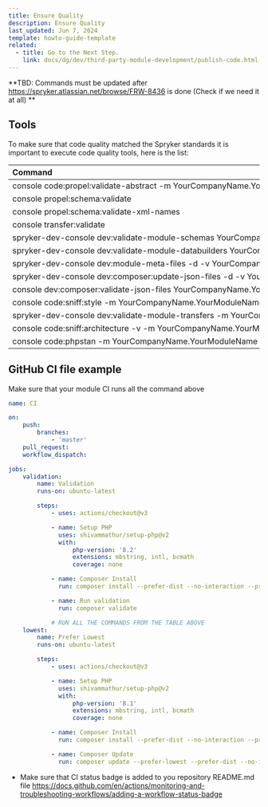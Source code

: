 ```yaml
---
title: Ensure Quality
description: Ensure Quality
last_updated: Jun 7, 2024
template: howto-guide-template
related:
  - title: Go to the Next Step.
    link: docs/dg/dev/third-party-module-development/publish-code.html
---
```


<style>
  table th, table td {
    white-space: nowrap;
  }
</style>

**TBD: Commands must be updated after https://spryker.atlassian.net/browse/FRW-8436 is done (Check if we need it at all)  **

## Tools

To make sure that code quality matched the Spryker standards it is important to execute code quality tools, here is the list:

| Command                                                                                   | Description                                                             |
|:------------------------------------------------------------------------------------------|:------------------------------------------------------------------------| 
| console code:propel:validate-abstract -m YourCompanyName.YourModuleName                   | Validates that propel entity/query classes are implemented properly.    |
| console propel:schema:validate                                                            | Validates Propel the schema files.                                      |
| console propel:schema:validate-xml-names                                                  | Validates Propel XML element name rules for schema files.               |
| console transfer:validate                                                                 | Validates transfer XML definition files.                                |
| spryker-dev-console dev:validate-module-schemas YourCompanyName.YourModuleName            | Validates Propel schema definitions.                                    |
| spryker-dev-console dev:validate-module-databuilders YourCompanyName.YourModuleName       | Validates databuilder XML files.                                        |
| spryker-dev-console dev:module-meta-files -d -v YourCompanyName.YourModuleName            | Validates that all the mandatory meta files exist.                      |
| spryker-dev-console dev:composer:update-json-files -d -v YourCompanyName.YourModuleName   | Validates that all the necessary module dependencies are added.         |
| console dev:composer:validate-json-files YourCompanyName.YourModuleName                   | Validates composer.json file to make sure that it's structure is valid. |
| console code:sniff:style -m YourCompanyName.YourModuleName                                | Sniffs and fixes code style.                                            |
| spryker-dev-console dev:validate-module-transfers -m YourCompanyName.YourModuleName       | Validates DTO definition for the module.                                |
| console code:sniff:architecture -v -m YourCompanyName.YourModuleName                      | Validates module architecture to find a common architecture mistakes.   |
| console code:phpstan -m YourCompanyName.YourModuleName                                    | Runs PHPStan static analyzer to ensure the code quality.                |

## GitHub CI file example 

Make sure that your module CI runs all the command above

```yaml
name: CI

on:
    push:
        branches:
            - 'master'
    pull_request:
    workflow_dispatch:

jobs:
    validation:
        name: Validation
        runs-on: ubuntu-latest

        steps:
            - uses: actions/checkout@v3

            - name: Setup PHP
              uses: shivammathur/setup-php@v2
              with:
                  php-version: '8.2'
                  extensions: mbstring, intl, bcmath
                  coverage: none

            - name: Composer Install
              run: composer install --prefer-dist --no-interaction --profile

            - name: Run validation
              run: composer validate

            # RUN ALL THE COMMANDS FROM THE TABLE ABOVE
    lowest:
        name: Prefer Lowest
        runs-on: ubuntu-latest

        steps:
            - uses: actions/checkout@v3

            - name: Setup PHP
              uses: shivammathur/setup-php@v2
              with:
                  php-version: '8.1'
                  extensions: mbstring, intl, bcmath
                  coverage: none

            - name: Composer Install
              run: composer install --prefer-dist --no-interaction --profile

            - name: Composer Update
              run: composer update --prefer-lowest --prefer-dist --no-interaction --profile -vvv

```

- Make sure that CI status badge is added to you repository README.md file https://docs.github.com/en/actions/monitoring-and-troubleshooting-workflows/adding-a-workflow-status-badge